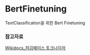 # BertFinetuning

TextClassification을 위한 Bert Finetuning

### 참고자료

<a href='https://wikidocs.net/99893'>Wikidocs\_허깅페이스 토크나이저</a>
